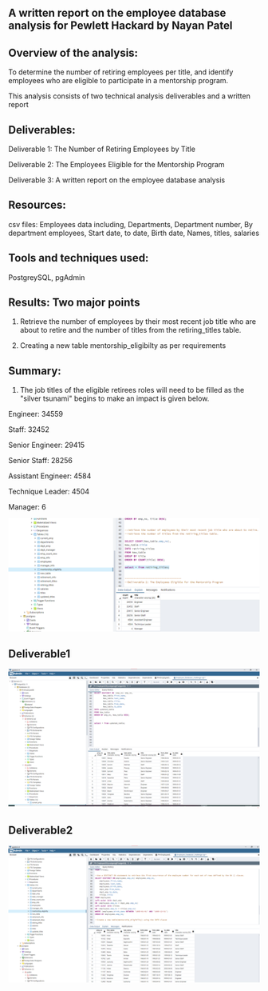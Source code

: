 ## A written report on the employee database analysis for Pewlett Hackard by Nayan Patel

## Overview of the analysis:

To determine the number of retiring employees per title, and identify employees who are eligible to participate in a mentorship program.

This analysis consists of two technical analysis deliverables and a written report

## Deliverables:

Deliverable 1: The Number of Retiring Employees by Title

Deliverable 2: The Employees Eligible for the Mentorship Program

Deliverable 3: A written report on the employee database analysis
## Resources:

csv files: Employees data including, Departments, Department number, By department employees, Start date, to date, Birth date, Names, titles, salaries

## Tools and techniques used:

PostgreySQL, pgAdmin

## Results: Two major points

1. Retrieve the number of employees by their most recent job title who are about to retire and  the number of titles from the retiring_titles table.

2. Creating a new table mentorship_eligibilty as per requirements
 
## Summary:

1. The job titles of the eligible retirees roles will need to be filled as the "silver tsunami" begins to make an impact is given below.

Engineer: 34559

Staff: 32452

Senior Engineer: 29415

Senior Staff: 28256

Assistant Engineer: 4584

Technique Leader: 4504

Manager: 6


![retiring_titles](images/retiring_titles.png)

## Deliverable1

![Deliverable1](images/deliverable1.png)

## Deliverable2

![Deliverable2](images/deliverable2.png)




